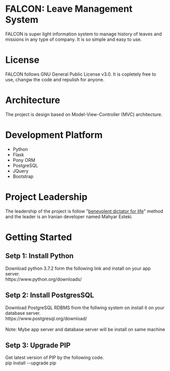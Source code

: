 # FALCON: Leave Management System
FALCON is super light information system to manage history of leaves and missions in any type of company. It is so simple and easy to use.

# License
FALCON follows GNU General Public License v3.0. It is copletely free to use, changw the code and repulish for anyone.

# Architecture
The project is design based on Model-View-Controller (MVC) architecture. 

# Development Platform
<ul>
  <li>Python</li>
  <li>Flask</li>
  <li>Pony ORM</li>
  <li>PostgreSQL</li>
  <li>JQuery</li>
  <li>Bootstrap</li>
</ul>

# Project Leadership
The leadership of the project is follow "<a href="https://en.wikipedia.org/wiki/Benevolent_dictator_for_life">benevolent dictator for life</a>" method and the leader is an Iranian developer named Mahyar Esteki.

# Getting Started
<h2>Setp 1: Install Python</h2>
Download python 3.7.2 form the following link and install on your app server.
<br/>
https://www.python.org/downloads/

<h2>Setp 2: Install PostgresSQL</h2>
Download PostgreSQL RDBMS from the follwing system on install it on your database server.
<br/>
https://www.postgresql.org/download/
<br/><br/>
Note: Mybe app server and database server will be install on same machine

<h2>Setp 3: Upgrade PIP</h2>
Get latest version of PIP by the following code.
<br/>
pip install --upgrade pip
